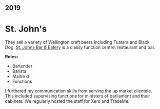 ## 2019

# St. John's

They sell a variety of Wellington craft beers including Tuatara and Black Dog. [St. Johns Bar & Eatery](https://www.stjohnsbar.co.nz/) is a classy function centre, restaurant and bar.

**Roles:**
- Bartender
- Barista
- Maître d
- Functions

I furthered my communication skills from serving the up market clientele. This included supervising functions for ministers of parliament and their cabinets. We regularly hosted the staff for Xero and TradeMe.
